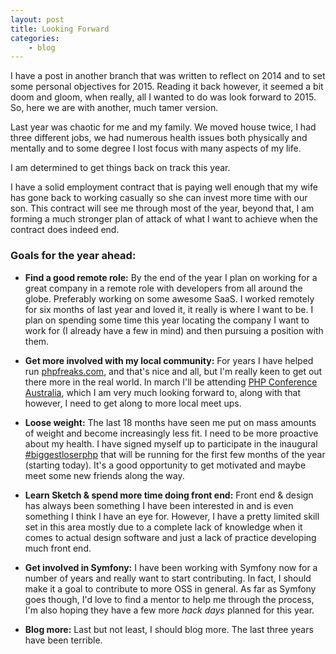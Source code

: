 ```yaml
---
layout: post
title: Looking Forward
categories:
    - blog
---
```

I have a post in another branch that was written to reflect on 2014 and to set
some personal objectives for 2015. Reading it back however, it seemed a bit
doom and gloom, when really, all I wanted to do was look forward to 2015. So,
here we are with another, much tamer version.

Last year was chaotic for me and my family. We moved house twice, I had three
different jobs, we had numerous health issues both physically and mentally and
to some degree I lost focus with many aspects of my life.

I am determined to get things back on track this year.

I have a solid employment contract that is paying well enough that my wife has
gone back to working casually so she can invest more time with our son. This
contract will see me through most of the year, beyond that, I am forming a much
stronger plan of attack of what I want to achieve when the contract does indeed
end.

### Goals for the year ahead:

* **Find a good remote role:** By the end of the year I plan on working for a
  great company in a remote role with developers from all around the globe.
  Preferably working on some awesome SaaS. I worked remotely for six months of
  last year and loved it, it really is where I want to be. I plan on spending
  some time this year locating the company I want to work for (I already have a
  few in mind) and then pursuing a position with them.

* **Get more involved with my local community:** For years I have helped
  run [phpfreaks.com][phpf], and that's nice and all, but I'm really keen to
  get out there more in the real world. In march I'll be attending [PHP
  Conference Australia][phpconf], which I am very much looking forward to,
  along with that however, I need to get along to more local meet ups.

* **Loose weight:** The last 18 months have seen me put on mass amounts of
  weight and become increasingly less fit. I need to be more proactive about my
  health. I have signed myself up to participate in the inaugural
  [#biggestloserphp][blphp] that will be running for the first few months of
  the year (starting today). It's a good opportunity to get motivated and maybe
  meet some new friends along the way.

* **Learn Sketch & spend more time doing front end:** Front end & design has
  always been something I have been interested in and is even something I think
  I have an eye for. However, I have a pretty limited skill set in this area
  mostly due to a complete lack of knowledge when it comes to actual design
  software and just a lack of practice developing much front end.

* **Get involved in Symfony:** I have been working with Symfony now for a
  number of years and really want to start contributing. In fact, I should make
  it a goal to contribute to more OSS in general. As far as Symfony goes
  though, I'd love to find a mentor to help me through the process, I'm also
  hoping they have a few more *hack days* planned for this year.

* **Blog more:** Last but not least, I should blog more. The last three years
  have been terrible.

[phpf]: http://forums.phpfreaks.com
[phpconf]: http://phpconference.com.au
[blphp]: https://twitter.com/#biggestloserphp
[sketch]: https://sketch.com
